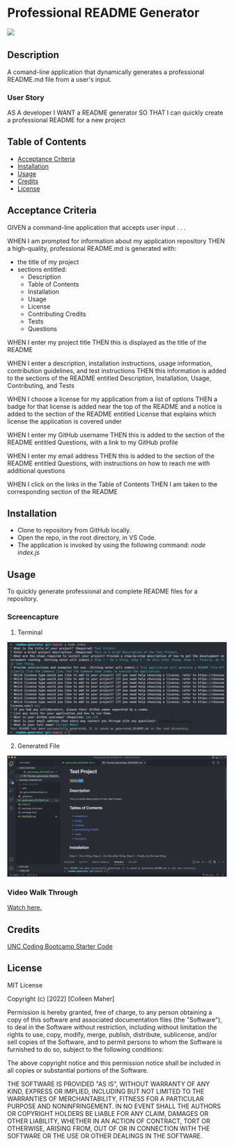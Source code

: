 # Professional README Generator
<a href="#license"><img src="https://img.shields.io/badge/license-mit-informational"></img></a>

## Description
A comand-line application that dynamically generates a professional README.md file from a user's input.

### User Story
AS A developer
I WANT a README generator
SO THAT I can quickly create a professional README for a new project

## Table of Contents
- <a href="#acceptance-criteria">Acceptance Criteria</a>
- <a href="#installation">Installation</a>
- <a href="#usage">Usage</a>
- <a href="#credits">Credits</a>
- <a href="#license">License</a>


## Acceptance Criteria
GIVEN a command-line application that accepts user input . . .

WHEN I am prompted for information about my application repository
THEN a high-quality, professional README.md is generated with:
- the title of my project
- sections entitled:
    - Description
    - Table of Contents
    - Installation
    - Usage
    - License
    - Contributing Credits
    - Tests
    - Questions

WHEN I enter my project title
THEN this is displayed as the title of the README

WHEN I enter a description, installation instructions, usage information, contribution guidelines, and test instructions
THEN this information is added to the sections of the README entitled Description, Installation, Usage, Contributing, and Tests

WHEN I choose a license for my application from a list of options
THEN a badge for that license is added near the top of the README and a notice is added to the section of the README entitled License that explains which license the application is covered under

WHEN I enter my GitHub username
THEN this is added to the section of the README entitled Questions, with a link to my GitHub profile

WHEN I enter my email address
THEN this is added to the section of the README entitled Questions, with instructions on how to reach me with additional questions

WHEN I click on the links in the Table of Contents
THEN I am taken to the corresponding section of the README
## Installation
- Clone to repository from GitHub locally.
- Open the repo, in the root directory, in VS Code.
- The application is invoked by using the following command: _node index.js_
## Usage
To quickly generate professional and complete README files for a repository.

### Screencapture
1. Terminal
<img src="./images/README-generator_terminal.png">

2. Generated File
<img src="./images/README-generator_file.png">

### Video Walk Through
<a href="https://drive.google.com/file/d/1hvIpOihKkD4UPbYJUsXNrN3be-A1KiOb/view?usp=sharing">Watch here.</a>

## Credits
<a href="https://github.com/coding-boot-camp/potential-enigma">UNC Coding Bootcamp Starter Code</a>

## License
MIT License

Copyright (c) [2022] [Colleen Maher]

Permission is hereby granted, free of charge, to any person obtaining a copy
of this software and associated documentation files (the "Software"), to deal
in the Software without restriction, including without limitation the rights
to use, copy, modify, merge, publish, distribute, sublicense, and/or sell
copies of the Software, and to permit persons to whom the Software is
furnished to do so, subject to the following conditions:

The above copyright notice and this permission notice shall be included in all
copies or substantial portions of the Software.

THE SOFTWARE IS PROVIDED "AS IS", WITHOUT WARRANTY OF ANY KIND, EXPRESS OR
IMPLIED, INCLUDING BUT NOT LIMITED TO THE WARRANTIES OF MERCHANTABILITY,
FITNESS FOR A PARTICULAR PURPOSE AND NONINFRINGEMENT. IN NO EVENT SHALL THE
AUTHORS OR COPYRIGHT HOLDERS BE LIABLE FOR ANY CLAIM, DAMAGES OR OTHER
LIABILITY, WHETHER IN AN ACTION OF CONTRACT, TORT OR OTHERWISE, ARISING FROM,
OUT OF OR IN CONNECTION WITH THE SOFTWARE OR THE USE OR OTHER DEALINGS IN THE
SOFTWARE.